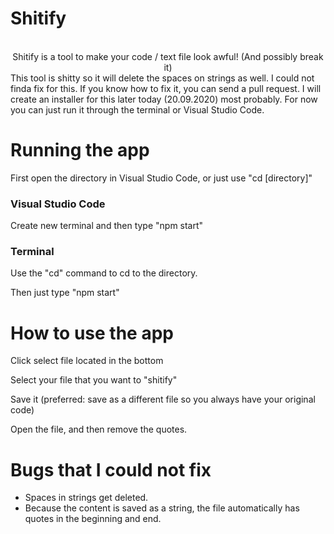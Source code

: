 # Shitify
<center><br>Shitify is a tool to make your code / text file look awful! (And possibly break it)<br></center>
This tool is shitty so it will delete the spaces on strings as well. I could not finda fix for this. If you know how to fix it, you can send a pull request.
I will create an installer for this later today (20.09.2020) most probably.
For now you can just run it through the terminal or Visual Studio Code.

<h1> Running the app </h1>
<p> First open the directory in Visual Studio Code, or just use "cd [directory]" </p>
<h3> Visual Studio Code </h3>
<p> Create new terminal and then type "npm start" </p>
<h3> Terminal </h3>
<p> Use the "cd" command to cd to the directory. </p>
<p> Then just type "npm start" </p>

<h1> How to use the app </h1>
<p> Click select file located in the bottom </p>
<p> Select your file that you want to "shitify" </p>
<p> Save it (preferred: save as a different file so you always have your original code) </p>
<p> Open the file, and then remove the quotes. </p>

<h1> Bugs that I could not fix </h1>
<ul>
  <li> Spaces in strings get deleted. </li>
  <li> Because the content is saved as a string, the file automatically has quotes in the beginning and end. </li>
</ul>
